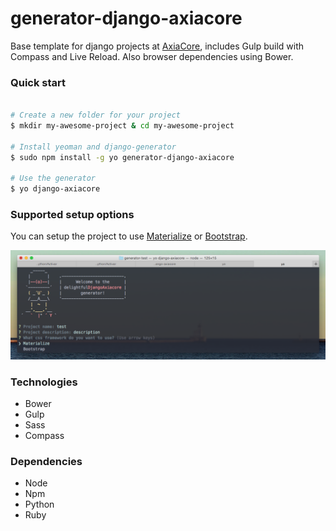 # generator-django-axiacore 

Base template for django projects at [AxiaCore](http://axiacore.com), includes Gulp build with Compass and Live Reload. Also browser dependencies using Bower.

### Quick start

```bash

# Create a new folder for your project
$ mkdir my-awesome-project & cd my-awesome-project

# Install yeoman and django-generator
$ sudo npm install -g yo generator-django-axiacore

# Use the generator
$ yo django-axiacore
```

### Supported setup options

You can setup the project to use [Materialize](http://materializecss.com/) or [Bootstrap](getbootstrap.com).

![setup](https://raw.githubusercontent.com/AxiaCore/generator-django-axiacore/master/images/materialize.png)

### Technologies

* Bower
* Gulp
* Sass
* Compass

### Dependencies 
  
* Node
* Npm
* Python
* Ruby

